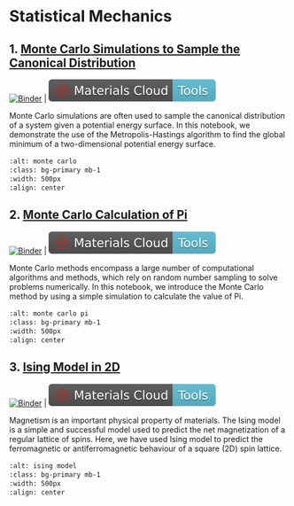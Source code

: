 # **Statistical Mechanics**

## 1. [Monte Carlo Simulations to Sample the Canonical Distribution](https://github.com/osscar-org/quantum-mechanics/blob/master/notebook/statistical-mechanics/monte_carlo_parabolic.ipynb)

[![Binder](https://mybinder.org/badge_logo.svg)](https://mybinder.org/v2/gh/osscar-org/quantum-mechanics/master?urlpath=%2Fvoila%2Frender%2Fnotebook%2Fstatistical-mechanics%2Fmonte_carlo_parabolic.ipynb) | [![Materials Cloud Tool osscar-qmcourse](https://raw.githubusercontent.com/materialscloud-org/mcloud-badge/main/badges/img/mcloud_badge_tools.svg)](https://osscar-quantum-mechanics.materialscloud.io/voila/render/statistical-mechanics/monte_carlo_parabolic.ipynb)

Monte Carlo simulations are often used to sample the canonical distribution of a system
given a potential energy surface. In this notebook, we demonstrate the use of the 
Metropolis-Hastings algorithm to find the global minimum of a two-dimensional
potential energy surface.

```{image} ./images/monte_carlo.png
:alt: monte carlo
:class: bg-primary mb-1
:width: 500px
:align: center
```

## 2. [Monte Carlo Calculation of Pi](https://github.com/osscar-org/quantum-mechanics/blob/master/notebook/statistical-mechanics/monte_carlo_pi.ipynb)

[![Binder](https://mybinder.org/badge_logo.svg)](https://mybinder.org/v2/gh/osscar-org/quantum-mechanics/master?urlpath=%2Fvoila%2Frender%2Fnotebook%2Fstatistical-mechanics%2Fmonte_carlo_pi.ipynb) | [![Materials Cloud Tool osscar-qmcourse](https://raw.githubusercontent.com/materialscloud-org/mcloud-badge/main/badges/img/mcloud_badge_tools.svg)](https://osscar-quantum-mechanics.materialscloud.io/voila/render/statistical-mechanics/monte_carlo_pi.ipynb)

Monte Carlo methods encompass a large number of computational algorithms and methods,
which rely on random number sampling to solve problems numerically. In this
notebook, we introduce the Monte Carlo method by using a simple simulation to
calculate the value of Pi.

```{image} ./images/montecarlo_pi.png
:alt: monte carlo pi
:class: bg-primary mb-1
:width: 500px
:align: center
```

## 3. [Ising Model in 2D](https://github.com/osscar-org/quantum-mechanics/blob/master/notebook/statistical-mechanics/ising_model.ipynb)

[![Binder](https://mybinder.org/badge_logo.svg)](https://mybinder.org/v2/gh/osscar-org/quantum-mechanics/master?urlpath=%2Fvoila%2Frender%2Fnotebook%2Fstatistical-mechanics%2Fising_model.ipynb) | [![Materials Cloud Tool osscar-qmcourse](https://raw.githubusercontent.com/materialscloud-org/mcloud-badge/main/badges/img/mcloud_badge_tools.svg)](https://osscar-quantum-mechanics.materialscloud.io/voila/render/statistical-mechanics/ising_model.ipynb)

Magnetism is an important physical property of materials. The Ising model is a
simple and successful model used to predict the net magnetization of a regular
lattice of spins. Here, we have used Ising model to predict the ferromagnetic or
antiferromagnetic behaviour of a square (2D) spin lattice.

```{image} ./images/ising_model.png
:alt: ising model
:class: bg-primary mb-1
:width: 500px
:align: center
```

